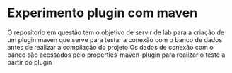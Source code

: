 # Experimento plugin com maven

O repositorio em questão tem o objetivo de servir de lab para a criação de 
um plugin maven que serve para testar a conexão com o banco de dados antes de realizar a compilação do projeto
Os dados de conexão com o banco são acessados pelo properties-maven-plugin para realizar o teste a partir do plugin